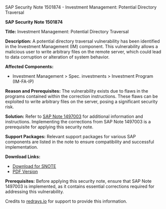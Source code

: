 SAP Security Note 1501874 - Investment Management: Potential Directory Traversal

**SAP Security Note 1501874**

**Title:** Investment Management: Potential Directory Traversal

**Description:**
A potential directory traversal vulnerability has been identified in the Investment Management (IM) component. This vulnerability allows a malicious user to write arbitrary files on the remote server, which could lead to data corruption or alteration of system behavior.

**Affected Components:**
- Investment Management > Spec. investments > Investment Program (IM-FA-IP)

**Reason and Prerequisites:**
The vulnerability exists due to flaws in the programs contained within the correction instructions. These flaws can be exploited to write arbitrary files on the server, posing a significant security risk.

**Solution:**
Refer to [SAP Note 1497003](https://me.sap.com/notes/1497003) for additional information and instructions. Implementing the corrections from SAP Note 1497003 is a prerequisite for applying this security note.

**Support Packages:**
Relevant support packages for various SAP components are listed in the note to ensure compatibility and successful implementation.

**Download Links:**
- [Download for SNOTE](https://notesdownloads.sap.com/note/0040000008889792017)
- [PDF Version](https://userapps.support.sap.com/sap/support/sfm/notes/print/0001501874?language=en-US&token=76E1604C8998F363C40E77D932071FEE)

**Prerequisites:**
Before applying this security note, ensure that SAP Note 1497003 is implemented, as it contains essential corrections required for addressing this vulnerability.

Credits to [redrays.io](https://redrays.io) for support to provide this information.